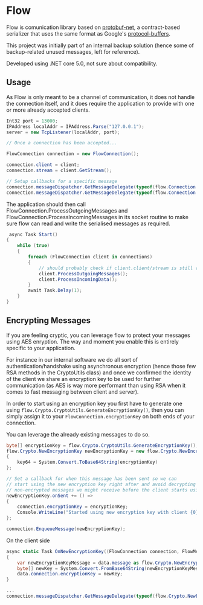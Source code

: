 Flow
=====

Flow is comunication library based on [protobuf-net](https://github.com/protobuf-net/protobuf-net), a contract-based serializer that uses the same format as Google's [protocol-buffers](https://developers.google.com/protocol-buffers).

This project was initially part of an internal backup solution (hence some of backup-related unused messages, left for reference).

Developed using .NET core 5.0, not sure about compatibility.

## Usage

As Flow is only meant to be a channel of communication, it does not handle the connection itself, and it does require the application to provide with one or more already accepted clients.

```c#
Int32 port = 13000;
IPAddress localAddr = IPAddress.Parse("127.0.0.1");
server = new TcpListener(localAddr, port);

// Once a connection has been accepted... 

FlowConnection connection = new FlowConnection();

connection.client = client;
connection.stream = client.GetStream();

// Setup callbacks for a specific message
connection.messageDispatcher.GetMessageDelegate(typeof(flow.Connection.Handshake)).Add(OnHandshake);
connection.messageDispatcher.GetMessageDelegate(typeof(flow.Connection.Heartbeat)).Add(OnHeartbeat);

```
The application should then call FlowConnection.ProcessOutgoingMessages and FlowConnection.ProcessIncomingMessages in its socket routine to make sure flow can read and write the serialised messages as required.

```c#
 async Task Start()
{
    while (true)
    {
        foreach (FlowConnection client in connections)
        {
            // should probably check if client.client/stream is still valid 
            client.ProcessOutgoingMessages();
            client.ProcessIncomingData();
        }
        await Task.Delay(1);
    }
}

```

## Encrypting Messages
If you are feeling cryptic, you can leverage flow to protect your messages using AES enryption. The way and moment you enable this is entirely specific to your application.

For instance in our internal software we do all sort of authentication/handshake using asynchronous encryption (hence those few RSA methods in the CryptoUtils class) and once we confirmed the identity of the client we share an encryption key to be used for further communication (as AES is way more performant than using RSA when it comes to fast messaging between client and server).

In order to start using an encryption key you first have to generate one using `flow.Crypto.CryptoUtils.GenerateEncryptionKey()`, then you can simply assign it to your `FlowConnection.encryptionKey` on both ends of your connection.

You can leverage the already existing messages to do so.
```c#
byte[] encryptionKey = flow.Crypto.CryptoUtils.GenerateEncryptionKey();
flow.Crypto.NewEncryptionKey newEncryptionKey = new flow.Crypto.NewEncryptionKey
{
    key64 = System.Convert.ToBase64String(encryptionKey)
};

// Set a callback for when this message has been sent so we can
// start using the new encryption key right after and avoid decrypting
// non-encrypted messages we might receive before the client starts using it
newEncryptionKey.onSent += () =>
{
    connection.encryptionKey = encryptionKey;
    Console.WriteLine("Started using new encryption key with client {0}.", iPEndPoint.Address.ToString());
};

connection.EnqueueMessage(newEncryptionKey);
```

On the client side

```c#
async static Task OnNewEncryptionKey((FlowConnection connection, FlowMessage message) data)
{
    var newEncryptionKeyMessage = data.message as flow.Crypto.NewEncryptionKey;
    byte[] newKey = System.Convert.FromBase64String(newEncryptionKeyMessage.key64);
    data.connection.encryptionKey = newKey;
}

...
connection.messageDispatcher.GetMessageDelegate(typeof(flow.Crypto.NewEncryptionKey)).Add(OnNewEncryptionKey);
```
